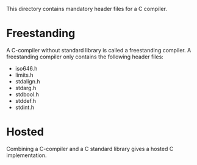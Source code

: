 
This directory contains mandatory header files for a C compiler.

# Freestanding

A C-compiler without standard library is called a freestanding compiler.
A freestanding compiler only contains the following header files:

- iso646.h
- limits.h
- stdalign.h
- stdarg.h
- stdbool.h
- stddef.h
- stdint.h

# Hosted

Combining a C-compiler and a C standard library gives a hosted C
implementation.

